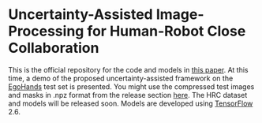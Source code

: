 # Uncertainty-Assisted Image-Processing for Human-Robot Close Collaboration
This is the official repository for the code and models in [this paper](https://ieeexplore.ieee.org/document/9712200). At this time, a demo of the proposed uncertainty-assisted framework on the [EgoHands](http://vision.soic.indiana.edu/projects/egohands/) test set is presented. You might use the compressed test images and masks in .npz format from the release section [here](). The HRC dataset and models will be released soon. 
Models are developed using [TensorFlow](https://www.tensorflow.org/) 2.6. 
